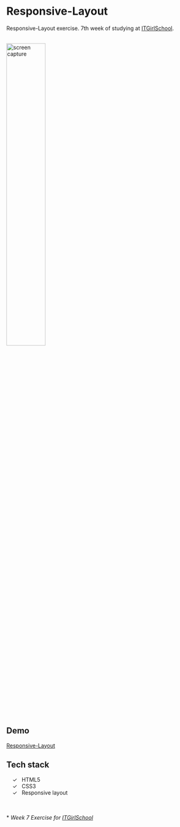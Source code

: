 # Responsive-Layout

Responsive-Layout exercise. 7th week of studying at [ITGirlSchool].


<br>
<img width="45%" alt="screen capture" src="../main/captureweb.jpeg">

## Demo
[Responsive-Layout]

## Tech stack

&nbsp;&nbsp;&nbsp;&nbsp;&check;&nbsp;&nbsp; HTML5<br>
&nbsp;&nbsp;&nbsp;&nbsp;&check;&nbsp;&nbsp; CSS3<br>
&nbsp;&nbsp;&nbsp;&nbsp;&check;&nbsp;&nbsp; Responsive layout<br>

<br><br> 
\* _Week 7 Exercise for [ITGirlSchool]_ 
  

   [ITGirlSchool]: <https://itgirlschool.com/en>
   [Responsive-Layout]: <https://alenagm.github.io/Responsive-Layout/>
